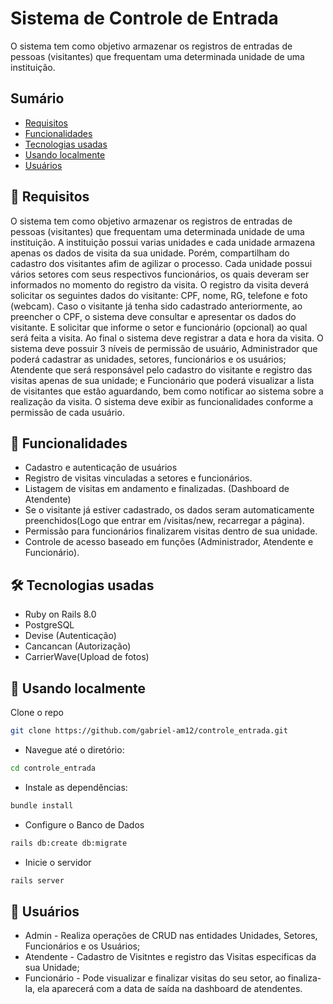 # Sistema de Controle de Entrada

O sistema tem como objetivo armazenar os registros de entradas de pessoas (visitantes) que frequentam uma determinada unidade de uma instituição.

## Sumário

- [Requisitos](#requisitos)
- [Funcionalidades](#funcionalidades)
- [Tecnologias usadas](#tecnologiasusadas)
- [Usando localmente](#usandolocalmente)
- [Usuários](#usuários)

## 📑 Requisitos

O sistema tem como objetivo armazenar os registros de entradas de pessoas (visitantes) que frequentam uma determinada unidade de uma instituição.
A instituição possui varias unidades e cada unidade armazena apenas os dados de visita da sua unidade. Porém, compartilham do cadastro dos visitantes afim de agilizar o processo.
Cada unidade possui vários setores com seus respectivos funcionários, os quais deveram ser informados no momento do registro da visita.
O registro da visita deverá solicitar os seguintes dados do visitante: CPF, nome, RG, telefone e foto (webcam). Caso o visitante já tenha sido cadastrado anteriormente, ao preencher o CPF, o sistema deve consultar e apresentar os dados do visitante. E solicitar que informe o setor e funcionário (opcional) ao qual será feita a visita. Ao final o sistema deve registrar a data e hora da visita.
O sistema deve possuir 3 níveis de permissão de usuário, Administrador que poderá cadastrar as unidades, setores, funcionários e os usuários; Atendente que será responsável pelo cadastro do visitante e registro das visitas apenas de sua unidade; e Funcionário que poderá visualizar a lista de visitantes que estão aguardando, bem como notificar ao sistema sobre a realização da visita. O sistema deve exibir as funcionalidades conforme a permissão de cada usuário.

## 📌 Funcionalidades

- Cadastro e autenticação de usuários
- Registro de visitas vinculadas a setores e funcionários.
- Listagem de visitas em andamento e finalizadas. (Dashboard de Atendente)
- Se o visitante já estiver cadastrado, os dados seram automaticamente preenchidos(Logo que entrar em /visitas/new, recarregar a página).
- Permissão para funcionários finalizarem visitas dentro de sua unidade.
- Controle de acesso baseado em funções (Administrador, Atendente e Funcionário).

## 🛠️ Tecnologias usadas

- Ruby on Rails 8.0
- PostgreSQL
- Devise (Autenticação)
- Cancancan (Autorização)
- CarrierWave(Upload de fotos)

## 🚀 Usando localmente

Clone o repo

```bash
git clone https://github.com/gabriel-am12/controle_entrada.git
```

- Navegue até o diretório:

```bash
cd controle_entrada
```

- Instale as dependências:

```bash
bundle install
```

- Configure o Banco de Dados

```bash
rails db:create db:migrate
```

- Inicie o servidor

```bash
rails server
```

## 🔑 Usuários

- Admin - Realiza operações de CRUD nas entidades Unidades, Setores, Funcionários e os Usuários;
- Atendente - Cadastro de Visitntes e registro das Visitas especificas da sua Unidade;
- Funcionário - Pode visualizar e finalizar visitas do seu setor, ao finaliza-la, ela aparecerá com a data de saída na dashboard de atendentes.
